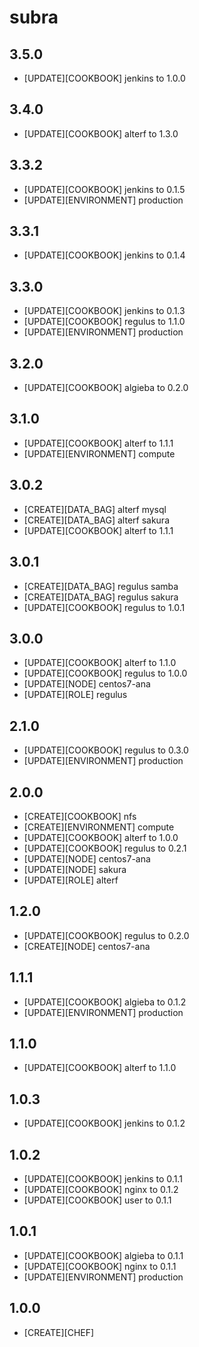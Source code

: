 subra
=====

3.5.0
-----
- [UPDATE][COOKBOOK] jenkins to 1.0.0

3.4.0
-----
- [UPDATE][COOKBOOK] alterf to 1.3.0

3.3.2
-----
- [UPDATE][COOKBOOK] jenkins to 0.1.5
- [UPDATE][ENVIRONMENT] production

3.3.1
-----
- [UPDATE][COOKBOOK] jenkins to 0.1.4

3.3.0
-----
- [UPDATE][COOKBOOK] jenkins to 0.1.3
- [UPDATE][COOKBOOK] regulus to 1.1.0
- [UPDATE][ENVIRONMENT] production

3.2.0
-----
- [UPDATE][COOKBOOK] algieba to 0.2.0

3.1.0
-----
- [UPDATE][COOKBOOK] alterf to 1.1.1
- [UPDATE][ENVIRONMENT] compute

3.0.2
-----
- [CREATE][DATA_BAG] alterf mysql
- [CREATE][DATA_BAG] alterf sakura
- [UPDATE][COOKBOOK] alterf to 1.1.1

3.0.1
-----
- [CREATE][DATA_BAG] regulus samba
- [CREATE][DATA_BAG] regulus sakura
- [UPDATE][COOKBOOK] regulus to 1.0.1

3.0.0
-----
- [UPDATE][COOKBOOK] alterf to 1.1.0
- [UPDATE][COOKBOOK] regulus to 1.0.0
- [UPDATE][NODE] centos7-ana
- [UPDATE][ROLE] regulus

2.1.0
-----
- [UPDATE][COOKBOOK] regulus to 0.3.0
- [UPDATE][ENVIRONMENT] production

2.0.0
-----
- [CREATE][COOKBOOK] nfs
- [CREATE][ENVIRONMENT] compute
- [UPDATE][COOKBOOK] alterf to 1.0.0
- [UPDATE][COOKBOOK] regulus to 0.2.1
- [UPDATE][NODE] centos7-ana
- [UPDATE][NODE] sakura
- [UPDATE][ROLE] alterf

1.2.0
-----
- [UPDATE][COOKBOOK] regulus to 0.2.0
- [CREATE][NODE] centos7-ana

1.1.1
-----
- [UPDATE][COOKBOOK] algieba to 0.1.2
- [UPDATE][ENVIRONMENT] production

1.1.0
-----
- [UPDATE][COOKBOOK] alterf to 1.1.0

1.0.3
-----
- [UPDATE][COOKBOOK] jenkins to 0.1.2

1.0.2
-----
- [UPDATE][COOKBOOK] jenkins to 0.1.1
- [UPDATE][COOKBOOK] nginx to 0.1.2
- [UPDATE][COOKBOOK] user to 0.1.1

1.0.1
-----
- [UPDATE][COOKBOOK] algieba to 0.1.1
- [UPDATE][COOKBOOK] nginx to 0.1.1
- [UPDATE][ENVIRONMENT] production

1.0.0
-----
- [CREATE][CHEF]
